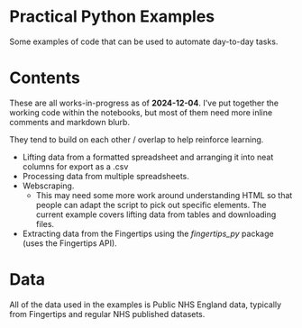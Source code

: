 # Practical Python Examples

Some examples of code that can be used to automate day-to-day tasks.

# Contents

These are all works-in-progress as of **2024-12-04**. I've put together the working code within the notebooks, but most of them need more inline comments and markdown blurb.

They tend to build on each other / overlap to help reinforce learning.

- Lifting data from a formatted spreadsheet and arranging it into neat columns for export as a .csv
- Processing data from multiple spreadsheets.
- Webscraping.
  - This may need some more work around understanding HTML so that people can adapt the script to pick out specific elements. The current example covers lifting data from tables and downloading files.
- Extracting data from the Fingertips using the *fingertips_py* package (uses the Fingertips API).

# Data

All of the data used in the examples is Public NHS England data, typically from Fingertips and regular NHS published datasets.